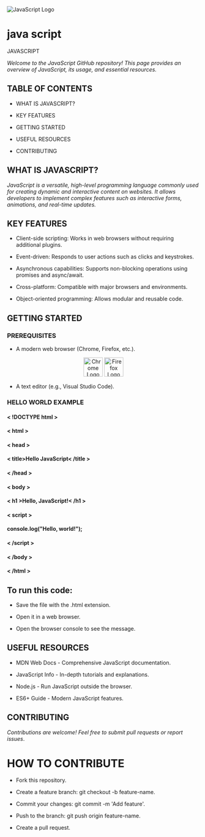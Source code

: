 ![JavaScript Logo](https://upload.wikimedia.org/wikipedia/commons/6/6a/JavaScript-logo.png "JavaScript Logo")
# java script
JAVASCRIPT

*Welcome to the JavaScript GitHub repository! This page provides an overview of JavaScript, its usage, and essential resources.*

## TABLE OF CONTENTS

- WHAT IS JAVASCRIPT?

- KEY FEATURES

- GETTING STARTED

- USEFUL RESOURCES

- CONTRIBUTING

## WHAT IS JAVASCRIPT?

*JavaScript is a versatile, high-level programming language commonly used for creating dynamic and interactive content on websites. It allows developers to implement complex features such as interactive forms, animations, and real-time updates.*

## KEY FEATURES

- Client-side scripting: Works in web browsers without requiring additional plugins.

- Event-driven: Responds to user actions such as clicks and keystrokes.

- Asynchronous capabilities: Supports non-blocking operations using promises and async/await.

- Cross-platform: Compatible with major browsers and environments.

- Object-oriented programming: Allows modular and reusable code.

## GETTING STARTED

### PREREQUISITES

- A modern web browser (Chrome, Firefox, etc.).


<p align="center" gap="100">
  <img src="https://upload.wikimedia.org/wikipedia/commons/8/87/Google_Chrome_icon_%282011%29.png" alt="Chrome Logo" width="50"/>
  <img src="https://upload.wikimedia.org/wikipedia/commons/a/a0/Firefox_logo%2C_2019.svg" alt="Firefox Logo" width="50"/>
</p>

- A text editor (e.g., Visual Studio Code).

### HELLO WORLD EXAMPLE

#### < !DOCTYPE html >
#### < html >
 ####  < head >
 ####    < title>Hello JavaScript< /title >
  #### < /head >
  #### < body >
   ####  < h1 >Hello, JavaScript!< /h1 >
   ####   < script >
   ####    console.log("Hello, world!");
   ####  < /script >
####   < /body >
#### < /html >

## To run this code:

- Save the file with the .html extension.

- Open it in a web browser.

- Open the browser console to see the message.

## USEFUL RESOURCES

- MDN Web Docs - Comprehensive JavaScript documentation.

- JavaScript Info - In-depth tutorials and explanations.

- Node.js - Run JavaScript outside the browser.

- ES6+ Guide - Modern JavaScript features.

## CONTRIBUTING

*Contributions are welcome! Feel free to submit pull requests or report issues*.

# HOW TO CONTRIBUTE

- Fork this repository.

- Create a feature branch: git checkout -b feature-name.

- Commit your changes: git commit -m 'Add feature'.

- Push to the branch: git push origin feature-name.

- Create a pull request.


